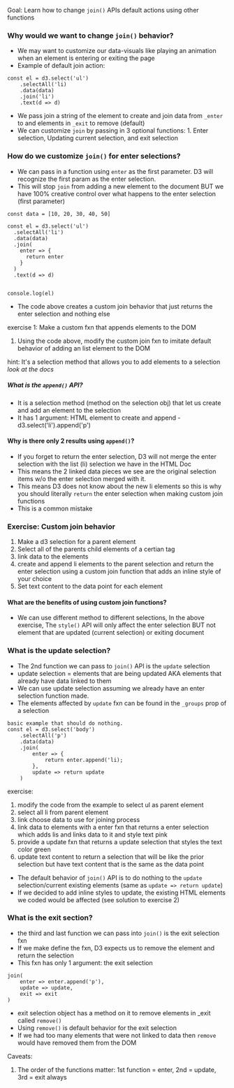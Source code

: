 Goal: Learn how to change `join()` APIs default actions using other functions 

### Why would we want to change `join()` behavior?
- We may want to customize our data-visuals like playing an animation when an element is entering or exiting the page
- Example of default join action:
```
const el = d3.select('ul')
    .selectAll('li)
    .data(data)
    .join('li')
    .text(d => d)
```
- We pass join a string of the element to create and join data from `_enter` to and elements in `_exit` to remove (default)
- We can customize `join` by passing in 3 optional functions: 1. Enter selection, Updating current selection, and exit selection

### How do we customize `join()` for enter selections?
- We can pass in a function using `enter` as the first parameter. D3 will recognize the first param as the enter selection. 
- This will stop `join` from adding a new element to the document BUT we have 100% creative control over what happens to the enter selection (first parameter)
```
const data = [10, 20, 30, 40, 50]

const el = d3.select('ul')
  .selectAll('li')
  .data(data)
  .join(
    enter => {
      return enter
    }
  )
  .text(d => d)


console.log(el)
```
- The code above creates a custom join behavior that just returns the enter selection and nothing else


exercise 1: Make a custom fxn that appends elements to the DOM
1. Using the code above, modify the custom join fxn to imitate default behavior of adding an list element to the DOM

hint: It's a selection method that allows you to add elements to a selection *look at the docs*

##### What is the `append()` API?
- It is a selection method (method on the selection obj) that let us create and add an element to the selection 
- It has 1 argument: HTML element to create and append
-d3.select('li').append('p')

#### Why is there only 2 results using `append()`?
- If you forget to return the enter selection, D3 will not merge the enter selection with the list (li) selection we have in the HTML Doc
- This means the 2 linked data pieces we see are the original selection items w/o the enter selection merged with it. 
- This means D3 does not know about the new li elements so this is why you should literally `return` the enter selection when making custom join functions
- This is a common mistake 


### Exercise: Custom join behavior
1. Make a d3 selection for a parent element
2. Select all of the parents child elements of a certian tag
3. link data to the elements 
4. create and append li elements to the parent selection and return the enter selection using a custom join function that adds an inline style of your choice
5. Set text content to the data point for each element


#### What are the benefits of using custom join functions?
- We can use different method to different selections, In the above exercise, The `style()` API will only affect the enter selection BUT not element that are updated (current selection) or exiting document 

### What is the update selection?
- The 2nd function we can pass to `join()` API is the `update` selection
- update selection = elements that are being updated AKA elements that already have data linked to them
- We can use update selection assuming we already have an enter selection function made. 
- The elements affected by `update` fxn can be found in the `_groups` prop of a selection 
```
basic example that should do nothing.
const el = d3.select('body')
    .selectAll('p')
    .data(data)
    .join(
        enter => {
            return enter.append('li);
        },
        update => return update
    )
```

exercise: 
1. modify the code from the example to select ul as parent element
2. select all li from parent element
3. link choose data to use for joining process 
4. link data to elements with a enter fxn that returns a enter selection which adds lis and links data to it and style text pink 
5. provide a update fxn that returns a update selection that styles the text color green
6. update text content to return a selection that will be like the prior selection but have text content that is the same as the data point

- The default behavior of `join()` API is to do nothing to the `update` selection/current existing elements (same as `update => return update`)
- If we decided to add inline styles to update, the existing HTML elements we coded would be affected (see solution to exercise 2)


### What is the exit section?
- the third and last function we can pass into `join()` is the exit selection fxn
- If we make define the fxn, D3 expects us to remove the element and return the selection 
- This fxn has only 1 argument: the exit selection
```
join(
    enter => enter.append('p'),
    update => update,
    exit => exit
)
```
- exit selection object has a method on it to remove elements in _exit called `remove()`
- Using `remove()` is default behavior for the exit selection
- If we had too many elements that were not linked to data then `remove` would have removed them from the DOM

Caveats:
1. The order of the functions matter: 1st function = enter, 2nd = update, 3rd = exit always

